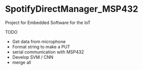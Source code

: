 # SpotifyDirectManager_MSP432
Project for Embedded Software for the IoT

TODO
- Get data from microphone
- Format string to make a PUT
- serial communication with MSP432
- Develop SVM / CNN
- merge all
